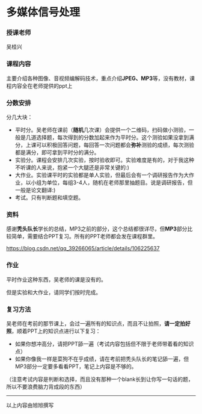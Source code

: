 # 多媒体信号处理

### 授课老师

吴桂兴

### 课程内容

主要介绍各种图像、音视频编解码技术，重点介绍**JPEG、MP3**等，没有教材，课程内容全在老师提供的ppt上

### 分数安排

分几大块：

- 平时分。吴老师在课前（**随机**几次课）会提供一个二维码，扫码做小测验，一般是几道选择题，每次得到的分数加起来作为平时分。这个测验如果没拿到满分，上课可以积极回答问题，每回答一次问题都会**弥补**测验的成绩，每次测验都是满分，即可拿到平时分的满分。
- 实验分。课程会安排几次实验，按时验收即可。实验难度是有的，对于我这种不听课的人来说，抱紧一个大腿还是非常关键的:)
- 大作业。实验课平时的实验都是单人实验，但最后会有一个调研报告作为大作业，以小组为单位，每组3-4人，随机在老师那里抽题目。说是调研报告，但一般是论文翻译:)
- 考试。只有判断题和填空题。

### 资料

感谢**秃头队长**学长的总结，MP3之前的部分，这个总结都很详尽，但**MP3**部分比较简单，需要结合PPT复习。所有的PPT老师都会发在课程群里。

https://blog.csdn.net/qq_39266065/article/details/106225637

### 作业

平时作业这种东西，吴老师的课是没有的。

但是实验和大作业，请同学们按时完成。

### 复习方法

吴老师在考前的那节课上，会过一遍所有的知识点，而且不让拍照，**请一定拍好照**，顺着PPT上的知识点进行以下复习：

- 如果你想冲高分，请把PPT舔一遍（考试内容包括但不限于老师带着看的知识点）
- 如果你像我一样是菜狗不在乎成绩，请在考前把秃头队长的笔记舔一遍，但MP3部分一定要多看看PPT，笔记上内容是不够的。

（注意考试内容是判断和选择，而且没有那种一个blank长到让你写一句话的题，所以不要浪费脑力背成段的东西）

---

以上内容由旭旭撰写